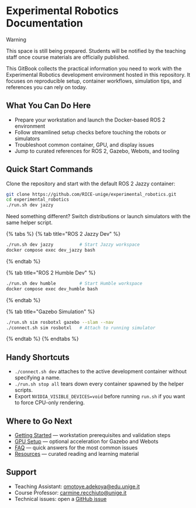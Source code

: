# Experimental Robotics Documentation

> [!warning]
> This space is still being prepared. Students will be notified by the teaching staff once course materials are officially published.

This GitBook collects the practical information you need to work with the Experimental Robotics development environment hosted in this repository. It focuses on reproducible setup, container workflows, simulation tips, and references you can rely on today.

## What You Can Do Here

- Prepare your workstation and launch the Docker-based ROS 2 environment
- Follow streamlined setup checks before touching the robots or simulators
- Troubleshoot common container, GPU, and display issues
- Jump to curated references for ROS 2, Gazebo, Webots, and tooling

## Quick Start Commands

Clone the repository and start with the default ROS 2 Jazzy container:

```bash
git clone https://github.com/RICE-unige/experimental_robotics.git
cd experimental_robotics
./run.sh dev jazzy
```

Need something different? Switch distributions or launch simulators with the same helper script.

{% tabs %}
{% tab title="ROS 2 Jazzy Dev" %}
```bash
./run.sh dev jazzy          # Start Jazzy workspace
docker compose exec dev_jazzy bash
```
{% endtab %}

{% tab title="ROS 2 Humble Dev" %}
```bash
./run.sh dev humble         # Start Humble workspace
docker compose exec dev_humble bash
```
{% endtab %}

{% tab title="Gazebo Simulation" %}
```bash
./run.sh sim rosbotxl gazebo --slam --nav
./connect.sh sim rosbotxl   # Attach to running simulator
```
{% endtab %}
{% endtabs %}

## Handy Shortcuts

- `./connect.sh dev` attaches to the active development container without specifying a name.
- `./run.sh stop all` tears down every container spawned by the helper scripts.
- Export `NVIDIA_VISIBLE_DEVICES=void` before running `run.sh` if you want to force CPU-only rendering.

## Where to Go Next

- [Getting Started](getting-started/setup.md) — workstation prerequisites and validation steps
- [GPU Setup](reference/gpu-setup.md) — optional acceleration for Gazebo and Webots
- [FAQ](reference/faq.md) — quick answers for the most common issues
- [Resources](reference/resources.md) — curated reading and learning material

## Support

- Teaching Assistant: [omotoye.adekoya@edu.unige.it](mailto:omotoye.adekoya@edu.unige.it)
- Course Professor: [carmine.recchiuto@unige.it](mailto:carmine.recchiuto@unige.it)
- Technical issues: open a [GitHub issue](https://github.com/RICE-unige/experimental_robotics/issues)
